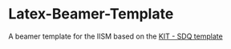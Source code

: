 Latex-Beamer-Template
=====================

A beamer template for the IISM based on the [KIT - SDQ template](http://sdqweb.ipd.kit.edu/wiki/Dokumentvorlagen)
